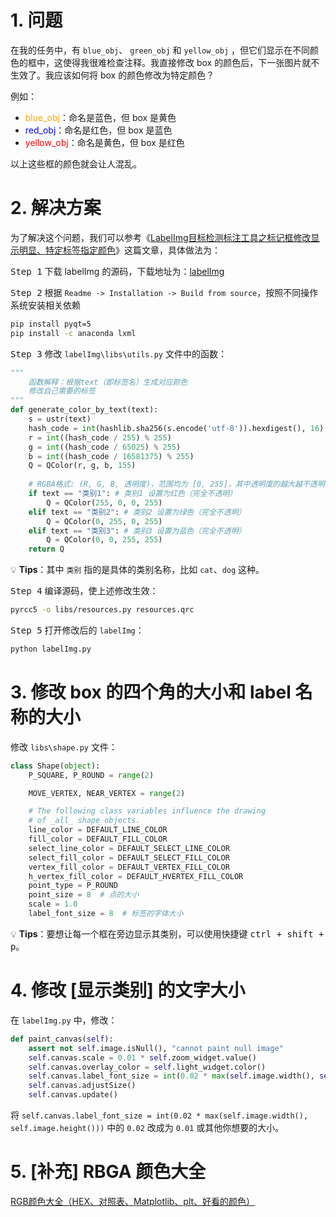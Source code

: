 # 1. 问题

在我的任务中，有 `blue_obj`、 `green_obj` 和 `yellow_obj` ，但它们显示在不同颜色的框中，这使得我很难检查注释。我直接修改 box 的颜色后，下一张图片就不生效了。我应该如何将 box 的颜色修改为特定颜色？

例如：

+ <font color='orange'>blue_obj</font>：命名是蓝色，但 box 是黄色
+ <font color='blue'>red_obj</font>：命名是红色，但 box 是蓝色
+ <font color='red'>yellow_obj</font>：命名是黄色，但 box 是红色

以上这些框的颜色就会让人混乱。

# 2. 解决方案

为了解决这个问题，我们可以参考《[LabelImg目标检测标注工具之标记框修改显示明显、特定标签指定颜色](https://blog.csdn.net/qq_41767970/article/details/121958882)》这篇文章，具体做法为：

<kbd>Step 1</kbd> 下载 labelImg 的源码，下载地址为：[labelImg](https://github.com/HumanSignal/labelImg)

<kbd>Step 2</kbd> 根据 `Readme -> Installation -> Build from source`，按照不同操作系统安装相关依赖

```bash
pip install pyqt=5
pip install -c anaconda lxml
```
<kbd>Step 3</kbd> 修改 `labelImg\libs\utils.py` 文件中的函数：

```python
"""
    函数解释：根据text（即标签名）生成对应颜色
    修改自己需要的标签
"""
def generate_color_by_text(text):
    s = ustr(text)
    hash_code = int(hashlib.sha256(s.encode('utf-8')).hexdigest(), 16)
    r = int((hash_code / 255) % 255)
    g = int((hash_code / 65025) % 255)
    b = int((hash_code / 16581375) % 255)
    Q = QColor(r, g, b, 155)
    
    # RGBA格式: (R, G, B, 透明度)，范围均为 [0, 255]，其中透明度的越大越不透明，越小越透明
    if text == "类别1": # 类别1 设置为红色（完全不透明）
        Q = QColor(255, 0, 0, 255)
    elif text == "类别2": # 类别2 设置为绿色（完全不透明）
        Q = QColor(0, 255, 0, 255)
    elif text == "类别3": # 类别3 设置为蓝色（完全不透明）
        Q = QColor(0, 0, 255, 255)
    return Q
```

💡 **Tips**：其中 `类别` 指的是具体的类别名称，比如 `cat`、`dog` 这种。

<kbd>Step 4</kbd> 编译源码，使上述修改生效：

```bash
pyrcc5 -o libs/resources.py resources.qrc
```

<kbd>Step 5</kbd> 打开修改后的 `labelImg`：

```bash
python labelImg.py
```

# 3. 修改 box 的四个角的大小和 label 名称的大小

修改 `libs\shape.py` 文件：

```python
class Shape(object):
    P_SQUARE, P_ROUND = range(2)

    MOVE_VERTEX, NEAR_VERTEX = range(2)

    # The following class variables influence the drawing
    # of _all_ shape objects.
    line_color = DEFAULT_LINE_COLOR
    fill_color = DEFAULT_FILL_COLOR
    select_line_color = DEFAULT_SELECT_LINE_COLOR
    select_fill_color = DEFAULT_SELECT_FILL_COLOR
    vertex_fill_color = DEFAULT_VERTEX_FILL_COLOR
    h_vertex_fill_color = DEFAULT_HVERTEX_FILL_COLOR
    point_type = P_ROUND
    point_size = 8  # 点的大小
    scale = 1.0
    label_font_size = 8  # 标签的字体大小
```

💡 **Tips**：要想让每一个框在旁边显示其类别，可以使用快捷键 <kbd>ctrl + shift + p</kbd>。

# 4. 修改 [显示类别] 的文字大小

在 `labelImg.py` 中，修改：

```python
def paint_canvas(self):
    assert not self.image.isNull(), "cannot paint null image"
    self.canvas.scale = 0.01 * self.zoom_widget.value()
    self.canvas.overlay_color = self.light_widget.color()
    self.canvas.label_font_size = int(0.02 * max(self.image.width(), self.image.height()))
    self.canvas.adjustSize()
    self.canvas.update()
```

将 `self.canvas.label_font_size = int(0.02 * max(self.image.width(), self.image.height()))` 中的 `0.02` 改成为 `0.01` 或其他你想要的大小。

# 5. [补充] RBGA 颜色大全

[RGB颜色大全（HEX、对照表、Matplotlib、plt、好看的颜色）](https://blog.csdn.net/weixin_44878336/article/details/135003274)
